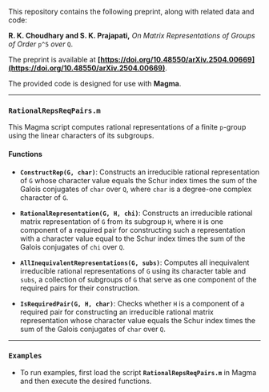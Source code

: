 This repository contains the following preprint, along with related data and code:  

**R. K. Choudhary and S. K. Prajapati,** *On Matrix Representations of Groups of Order* `p^5` *over* `Q`.  

The preprint is available at **[https://doi.org/10.48550/arXiv.2504.00669](https://doi.org/10.48550/arXiv.2504.00669)**. 

The provided code is designed for use with **Magma**.  

---

### **`RationalRepsReqPairs.m`**  

This Magma script computes rational representations of a finite `p`-group using the linear characters of its subgroups.  

#### **Functions**  

- **`ConstructRep(G, char)`**: Constructs an irreducible rational representation of `G` whose character value equals the Schur index times the sum of the Galois conjugates of `char` over `Q`, where `char` is a degree-one complex character of `G`.  

- **`RationalRepresentation(G, H, chi)`**: Constructs an irreducible rational matrix representation of `G` from its subgroup `H`, where `H` is one component of a required pair for constructing such a representation with a character value equal to the Schur index times the sum of the Galois conjugates of `chi` over `Q`.  

- **`AllInequivalentRepresentations(G, subs)`**: Computes all inequivalent irreducible rational representations of `G` using its character table and `subs`, a collection of subgroups of `G` that serve as one component of the required pairs for their construction.  

- **`IsRequiredPair(G, H, char)`**: Checks whether `H` is a component of a required pair for constructing an irreducible rational matrix representation whose character value equals the Schur index times the sum of the Galois conjugates of `char` over `Q`.

---

### **`Examples`** 

- To run examples, first load the script **`RationalRepsReqPairs.m`** in Magma and then execute the desired functions.
